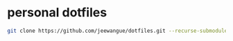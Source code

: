 # personal dotfiles

```bash
git clone https://github.com/jeewangue/dotfiles.git --recurse-submodules
```


